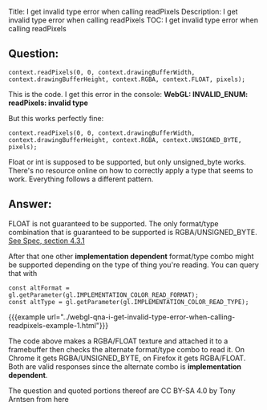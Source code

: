 Title: I get invalid type error when calling readPixels
Description: I get invalid type error when calling readPixels
TOC: I get invalid type error when calling readPixels

## Question:

    context.readPixels(0, 0, context.drawingBufferWidth, context.drawingBufferHeight, context.RGBA, context.FLOAT, pixels);

This is the code. I get this error in the console:
**WebGL: INVALID_ENUM: readPixels: invalid type**

But this works perfectly fine:

    context.readPixels(0, 0, context.drawingBufferWidth, context.drawingBufferHeight, context.RGBA, context.UNSIGNED_BYTE, pixels);

Float or int is supposed to be supported, but only unsigned_byte works.
There's no resource online on how to correctly apply a type that seems to work.
Everything follows a different pattern.

## Answer:

FLOAT is not guaranteed to be supported. The only format/type combination that is guaranteed to be supported is RGBA/UNSIGNED_BYTE. [See Spec, section 4.3.1](https://www.khronos.org/registry/OpenGL/specs/es/2.0/es_full_spec_2.0.pdf)

After that one other **implementation dependent** format/type combo might be supported depending on the type of thing you're reading. You can query that with

```
const altFormat = gl.getParameter(gl.IMPLEMENTATION_COLOR_READ_FORMAT);
const altType = gl.getParameter(gl.IMPLEMENTATION_COLOR_READ_TYPE);
```

{{{example url="../webgl-qna-i-get-invalid-type-error-when-calling-readpixels-example-1.html"}}}

The code above makes a RGBA/FLOAT texture and attached it to a framebuffer then checks the alternate format/type combo to read it. On Chrome it gets RGBA/UNSIGNED_BYTE, on Firefox it gets RGBA/FLOAT. Both are valid responses since the alternate combo is **implementation dependent**.



<div class="so">
  <div>The question and quoted portions thereof are 
    CC BY-SA 4.0 by
    <a data-href="https://stackoverflow.com/users/6704900">Tony Arntsen</a>
    from
    <a data-href="https://stackoverflow.com/questions/61984296">here</a>
  </div>
</div>
